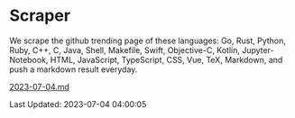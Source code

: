 # Scraper

We scrape the github trending page of these languages: Go, Rust, Python, Ruby, C++, C, Java, Shell, Makefile, Swift, Objective-C, Kotlin, Jupyter-Notebook, HTML, JavaScript, TypeScript, CSS, Vue, TeX, Markdown, and push a markdown result everyday.

[2023-07-04.md](https://github.com/yangwenmai/github-trending-backup/blob/master/2023-07-04.md)

Last Updated: 2023-07-04 04:00:05